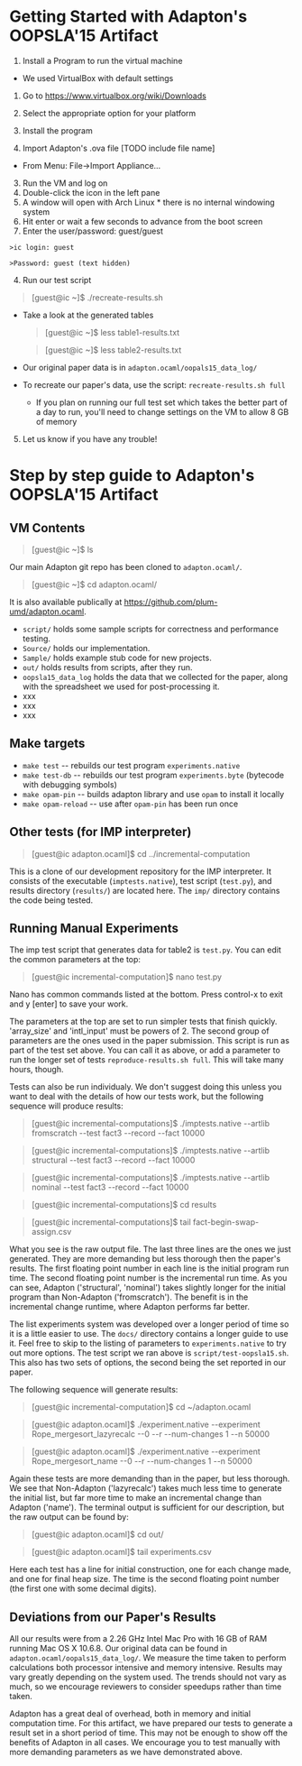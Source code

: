 Getting Started with Adapton's OOPSLA'15 Artifact
=================================================

1. Install a Program to run the virtual machine 
  * We used VirtualBox with default settings
  1. Go to https://www.virtualbox.org/wiki/Downloads
  2. Select the appropriate option for your platform
  3. Install the program

2. Import Adapton's .ova file [TODO include file name]
  * From Menu: File->Import Appliance...

3. Run the VM and log on
  1. Double-click the icon in the left pane
  2. A window will open with Arch Linux
    * there is no internal windowing system
  3. Hit enter or wait a few seconds to advance from the boot screen
  4. Enter the user/password: guest/guest

    >ic login: guest

    >Password: guest (text hidden)

4. Run our test script
  >[guest@ic ~]$ ./recreate-results.sh


  * Take a look at the generated tables

    >[guest@ic ~]$ less table1-results.txt

    >[guest@ic ~]$ less table2-results.txt

  * Our original paper data is in `adapton.ocaml/oopals15_data_log/`

  * To recreate our paper's data, use the script: `recreate-results.sh full`
    * If you plan on running our full test set which takes the better part of a day to run, you'll need to change settings on the VM to allow 8 GB of memory

5. Let us know if you have any trouble!

Step by step guide to Adapton's OOPSLA'15 Artifact
==================================================

VM Contents
------------------

  >[guest@ic ~]$ ls

Our main Adapton git repo has been cloned to `adapton.ocaml/`.

  >[guest@ic ~]$ cd adapton.ocaml/

It is also available publically at https://github.com/plum-umd/adapton.ocaml.

 * `script/` holds some sample scripts for correctness and performance testing.
 * `Source/` holds our implementation. 
 * `Sample/` holds example stub code for new projects.
 * `out/`    holds results from scripts, after they run.
 * `oopsla15_data_log` holds the data that we collected for the paper, along with the spreadsheet we used for post-processing it.
 *  xxx
 *  xxx
 *  xxx

Make targets
-------------

* `make test`         -- rebuilds our test program `experiments.native`
* `make test-db`      -- rebuilds our test program `experiments.byte` (bytecode with debugging symbols)
* `make opam-pin`     -- builds adapton library and use `opam` to install it locally
* `make opam-reload`  -- use after `opam-pin` has been run once


Other tests (for IMP interpreter)
----------------------------------

  >[guest@ic adapton.ocaml]$ cd ../incremental-computation

This is a clone of our development repository for the IMP interpreter.
It consists of the executable (`imptests.native`), test script
(`test.py`), and results directory (`results/`) are located here. The
`imp/` directory contains the code being tested.


Running Manual Experiments
--------------------------

The imp test script that generates data for table2 is `test.py`. You can edit the common parameters at the top:
  >[guest@ic incremental-computation]$ nano test.py

Nano has common commands listed at the bottom. Press control-x to exit and y [enter] to save your work.

The parameters at the top are set to run simpler tests that finish quickly. 'array_size' and 'intl_input' must be powers of 2. The second group of parameters are the ones used in the paper submission. This script is run as part of the test set above. You can call it as above, or add a parameter to run the longer set of tests `reproduce-results.sh full`. This will take many hours, though.

Tests can also be run individualy. We don't suggest doing this unless you want to deal with the details of how our tests work, but the following sequence will produce results:

  >[guest@ic incremental-computations]$ ./imptests.native --artlib fromscratch --test fact3 --record --fact 10000

  >[guest@ic incremental-computations]$ ./imptests.native --artlib structural --test fact3 --record --fact 10000

  >[guest@ic incremental-computations]$ ./imptests.native --artlib nominal --test fact3 --record --fact 10000

  >[guest@ic incremental-computations]$ cd results

  >[guest@ic incremental-computations]$ tail fact-begin-swap-assign.csv

What you see is the raw output file. The last three lines are the ones we just generated. They are more demanding but less thorough then the paper's results. The first floating point number in each line is the initial program run time. The second floating point number is the incremental run time. As you can see, Adapton ('structural', 'nominal') takes slightly longer for the initial program than Non-Adapton ('fromscratch'). The benefit is in the incremental change runtime, where Adapton performs far better.

The list experiments system was developed over a longer period of time so it is a little easier to use. The `docs/` directory contains a longer guide to use it. Feel free to skip to the listing of parameters to `experiments.native` to try out more options. The test script we ran above is `script/test-oopsla15.sh`. This also has two sets of options, the second being the set reported in our paper.

The following sequence will generate results:

  >[guest@ic incremental-computation]$ cd ~/adapton.ocaml

  >[guest@ic adapton.ocaml]$ ./experiment.native --experiment Rope_mergesort_lazyrecalc --0 --r --num-changes 1 --n 50000

  >[guest@ic adapton.ocaml]$ ./experiment.native --experiment Rope_mergesort_name --0 --r --num-changes 1 --n 50000

Again these tests are more demanding than in the paper, but less thorough. We see that Non-Adapton ('lazyrecalc') takes much less time to generate the initial list, but far more time to make an incremental change than Adapton ('name'). The terminal output is sufficient for our description, but the raw output can be found by:

  >[guest@ic adapton.ocaml]$ cd out/

  >[guest@ic adapton.ocaml]$ tail experiments.csv

Here each test has a line for initial construction, one for each change made, and one for final heap size. The time is the second floating point number (the first one with some decimal digits).

Deviations from our Paper's Results
-----------------------------------

All our results were from a 2.26 GHz Intel Mac Pro with 16 GB of RAM running Mac OS X 10.6.8. Our original data can be found in `adapton.ocaml/oopals15_data_log/`. We measure the time taken to perform calculations both processor intensive and memory intensive. Results may vary greatly depending on the system used. The trends should not vary as much, so we encourage reviewers to consider speedups rather than time taken.

Adapton has a great deal of overhead, both in memory and initial computation time. For this artifact, we have prepared our tests to generate a result set in a short period of time. This may not be enough to show off the benefits of Adapton in all cases. We encourage you to test manually with more demanding parameters as we have demonstrated above.

